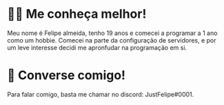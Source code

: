 # 👨‍💻 Me conheça melhor!
Meu nome é Felipe almeida, tenho 19 anos e comecei a programar a 1 ano como um hobbie. Comecei na parte da configuração de servidores, e por um leve interesse decidi me apronfudar na programação em si.

# 🌹 Converse comigo!
Para falar comigo, basta me chamar no discord: JustFelipe#0001.
